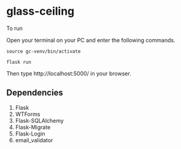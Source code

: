 # glass-ceiling

To run 

Open your terminal on your PC and enter the following commands.


` source gc-venv/bin/activate `


` flask run `

Then type http://localhost:5000/ in your browser.

## Dependencies
1. Flask
2. WTForms
3. Flask-SQLAlchemy
4. Flask-Migrate
5. Flask-Login
6. email_validator
